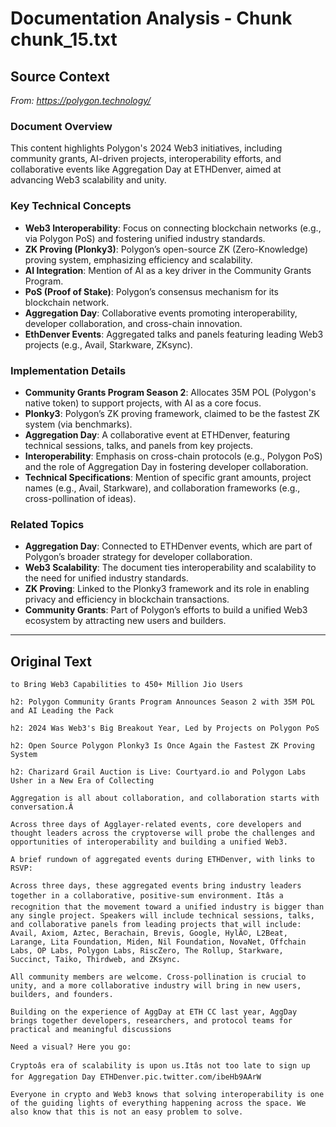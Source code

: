 # Documentation Analysis - Chunk chunk_15.txt

## Source Context
*From: https://polygon.technology/*

### Document Overview  
This content highlights Polygon's 2024 Web3 initiatives, including community grants, AI-driven projects, interoperability efforts, and collaborative events like Aggregation Day at ETHDenver, aimed at advancing Web3 scalability and unity.  

### Key Technical Concepts  
- **Web3 Interoperability**: Focus on connecting blockchain networks (e.g., via Polygon PoS) and fostering unified industry standards.  
- **ZK Proving (Plonky3)**: Polygon’s open-source ZK (Zero-Knowledge) proving system, emphasizing efficiency and scalability.  
- **AI Integration**: Mention of AI as a key driver in the Community Grants Program.  
- **PoS (Proof of Stake)**: Polygon’s consensus mechanism for its blockchain network.  
- **Aggregation Day**: Collaborative events promoting interoperability, developer collaboration, and cross-chain innovation.  
- **EthDenver Events**: Aggregated talks and panels featuring leading Web3 projects (e.g., Avail, Starkware, ZKsync).  

### Implementation Details  
- **Community Grants Program Season 2**: Allocates 35M POL (Polygon's native token) to support projects, with AI as a core focus.  
- **Plonky3**: Polygon’s ZK proving framework, claimed to be the fastest ZK system (via benchmarks).  
- **Aggregation Day**: A collaborative event at ETHDenver, featuring technical sessions, talks, and panels from key projects.  
- **Interoperability**: Emphasis on cross-chain protocols (e.g., Polygon PoS) and the role of Aggregation Day in fostering developer collaboration.  
- **Technical Specifications**: Mention of specific grant amounts, project names (e.g., Avail, Starkware), and collaboration frameworks (e.g., cross-pollination of ideas).  

### Related Topics  
- **Aggregation Day**: Connected to ETHDenver events, which are part of Polygon’s broader strategy for developer collaboration.  
- **Web3 Scalability**: The document ties interoperability and scalability to the need for unified industry standards.  
- **ZK Proving**: Linked to the Plonky3 framework and its role in enabling privacy and efficiency in blockchain transactions.  
- **Community Grants**: Part of Polygon’s efforts to build a unified Web3 ecosystem by attracting new users and builders.

---

## Original Text
```
to Bring Web3 Capabilities to 450+ Million Jio Users

h2: Polygon Community Grants Program Announces Season 2 with 35M POL and AI Leading the Pack

h2: 2024 Was Web3's Big Breakout Year, Led by Projects on Polygon PoS

h2: Open Source Polygon Plonky3 Is Once Again the Fastest ZK Proving System

h2: Charizard Grail Auction is Live: Courtyard.io and Polygon Labs Usher in a New Era of Collecting

Aggregation is all about collaboration, and collaboration starts with conversation.Â

Across three days of Agglayer-related events, core developers and thought leaders across the cryptoverse will probe the challenges and opportunities of interoperability and building a unified Web3.

A brief rundown of aggregated events during ETHDenver, with links to RSVP:

Across three days, these aggregated events bring industry leaders together in a collaborative, positive-sum environment. Itâs a recognition that the movement toward a unified industry is bigger than any single project. Speakers will include technical sessions, talks, and collaborative panels from leading projects that will include: Avail, Axiom, Aztec, Berachain, Brevis, Google, HylÃ©, L2Beat, Larange, Lita Foundation, Miden, Nil Foundation, NovaNet, Offchain Labs, OP Labs, Polygon Labs, RiscZero, The Rollup, Starkware, Succinct, Taiko, Thirdweb, and ZKsync.

All community members are welcome. Cross-pollination is crucial to unity, and a more collaborative industry will bring in new users, builders, and founders.

Building on the experience of AggDay at ETH CC last year, AggDay brings together developers, researchers, and protocol teams for practical and meaningful discussions

Need a visual? Here you go:

Cryptoâs era of scalability is upon us.Itâs not too late to sign up for Aggregation Day ETHDenver.pic.twitter.com/ibeHb9AArW

Everyone in crypto and Web3 knows that solving interoperability is one of the guiding lights of everything happening across the space. We also know that this is not an easy problem to solve.
```